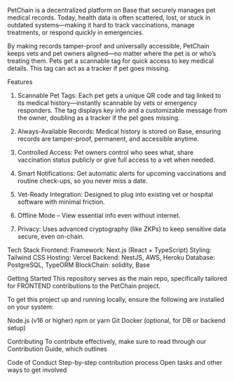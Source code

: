 PetChain is a decentralized platform on Base that securely manages pet medical records. Today, health data is often scattered, lost, or stuck in outdated systems—making it hard to track vaccinations, manage treatments, or respond quickly in emergencies.

By making records tamper-proof and universally accessible, PetChain keeps vets and pet owners aligned—no matter where the pet is or who’s treating them. Pets get a scannable tag for quick access to key medical details. This tag can act as a tracker if pet goes missing.


 Features
1. Scannable Pet Tags: Each pet gets a unique QR code and tag linked to its medical history—instantly scannable by vets or emergency responders. The tag displays key info and a customizable message from the owner, doubling as a tracker if the pet goes missing.

2. Always-Available Records: Medical history is stored on Base, ensuring records are tamper-proof, permanent, and accessible anytime.

3. Controlled Access: Pet owners control who sees what, share vaccination status publicly or give full access to a vet when needed.

4. Smart Notifications: Get automatic alerts for upcoming vaccinations and routine check-ups, so you never miss a date.

5. Vet-Ready Integration: Designed to plug into existing vet or hospital software with minimal friction.

6. Offline Mode – View essential info even without internet.

7. Privacy: Uses advanced cryptography (like ZKPs) to keep sensitive data secure, even on-chain.

Tech Stack
Frontend:
Framework: Next.js (React + TypeScript)
Styling: Tailwind CSS
Hosting: Vercel
Backend: NestJS, AWS, Heroku
Database: PostgreSQL, TypeORM
BlockChain: solidity, Base

Getting Started
This repository serves as the main repo, specifically tailored for FRONTEND contributions to the PetChain project.

To get this project up and running locally, ensure the following are installed on your system:

Node.js (v16 or higher)
npm or yarn
Git
Docker (optional, for DB or backend setup)

Contributing
To contribute effectively, make sure to read through our Contribution Guide, which outlines

Code of Conduct
Step-by-step contribution process
Open tasks and other ways to get involved
